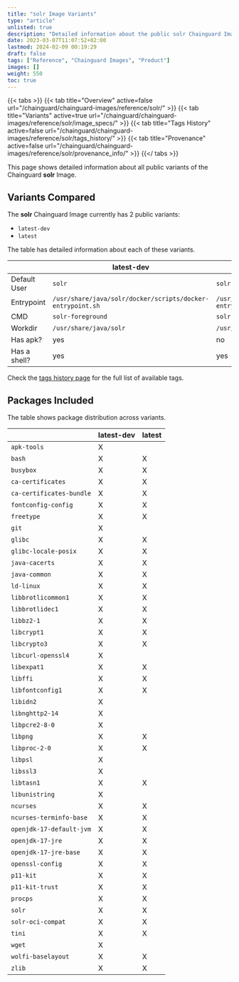 ```yaml
---
title: "solr Image Variants"
type: "article"
unlisted: true
description: "Detailed information about the public solr Chainguard Image variants"
date: 2023-03-07T11:07:52+02:00
lastmod: 2024-02-09 00:19:29
draft: false
tags: ["Reference", "Chainguard Images", "Product"]
images: []
weight: 550
toc: true
---
```


{{< tabs >}}
{{< tab title="Overview" active=false url="/chainguard/chainguard-images/reference/solr/" >}}
{{< tab title="Variants" active=true url="/chainguard/chainguard-images/reference/solr/image_specs/" >}}
{{< tab title="Tags History" active=false url="/chainguard/chainguard-images/reference/solr/tags_history/" >}}
{{< tab title="Provenance" active=false url="/chainguard/chainguard-images/reference/solr/provenance_info/" >}}
{{</ tabs >}}

This page shows detailed information about all public variants of the Chainguard **solr** Image.

## Variants Compared
The **solr** Chainguard Image currently has 2 public variants: 

- `latest-dev`
- `latest`

The table has detailed information about each of these variants.

|              | latest-dev                                                 | latest                                                     |
|--------------|------------------------------------------------------------|------------------------------------------------------------|
| Default User | `solr`                                                     | `solr`                                                     |
| Entrypoint   | `/usr/share/java/solr/docker/scripts/docker-entrypoint.sh` | `/usr/share/java/solr/docker/scripts/docker-entrypoint.sh` |
| CMD          | `solr-foreground`                                          | `solr-foreground`                                          |
| Workdir      | `/usr/share/java/solr`                                     | `/usr/share/java/solr`                                     |
| Has apk?     | yes                                                        | no                                                         |
| Has a shell? | yes                                                        | yes                                                        |

Check the [tags history page](/chainguard/chainguard-images/reference/solr/tags_history/) for the full list of available tags.

## Packages Included
The table shows package distribution across variants.

|                          | latest-dev | latest |
|--------------------------|------------|--------|
| `apk-tools`              | X          |        |
| `bash`                   | X          | X      |
| `busybox`                | X          | X      |
| `ca-certificates`        | X          | X      |
| `ca-certificates-bundle` | X          | X      |
| `fontconfig-config`      | X          | X      |
| `freetype`               | X          | X      |
| `git`                    | X          |        |
| `glibc`                  | X          | X      |
| `glibc-locale-posix`     | X          | X      |
| `java-cacerts`           | X          | X      |
| `java-common`            | X          | X      |
| `ld-linux`               | X          | X      |
| `libbrotlicommon1`       | X          | X      |
| `libbrotlidec1`          | X          | X      |
| `libbz2-1`               | X          | X      |
| `libcrypt1`              | X          | X      |
| `libcrypto3`             | X          | X      |
| `libcurl-openssl4`       | X          |        |
| `libexpat1`              | X          | X      |
| `libffi`                 | X          | X      |
| `libfontconfig1`         | X          | X      |
| `libidn2`                | X          |        |
| `libnghttp2-14`          | X          |        |
| `libpcre2-8-0`           | X          |        |
| `libpng`                 | X          | X      |
| `libproc-2-0`            | X          | X      |
| `libpsl`                 | X          |        |
| `libssl3`                | X          |        |
| `libtasn1`               | X          | X      |
| `libunistring`           | X          |        |
| `ncurses`                | X          | X      |
| `ncurses-terminfo-base`  | X          | X      |
| `openjdk-17-default-jvm` | X          | X      |
| `openjdk-17-jre`         | X          | X      |
| `openjdk-17-jre-base`    | X          | X      |
| `openssl-config`         | X          | X      |
| `p11-kit`                | X          | X      |
| `p11-kit-trust`          | X          | X      |
| `procps`                 | X          | X      |
| `solr`                   | X          | X      |
| `solr-oci-compat`        | X          | X      |
| `tini`                   | X          | X      |
| `wget`                   | X          |        |
| `wolfi-baselayout`       | X          | X      |
| `zlib`                   | X          | X      |

